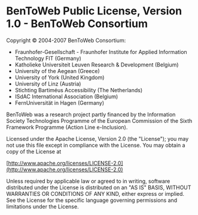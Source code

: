 # BenToWeb Public License, Version 1.0 - BenToWeb Consortium

Copyright © 2004-2007 BenToWeb Consortium:

+ Fraunhofer-Gesellschaft - Fraunhofer Institute for Applied Information Technology FIT (Germany)
+ Katholieke Universiteit Leuven Research & Development (Belgium)
+ University of the Aegean (Greece)
+ University of York (United Kingdom)
+ University of Linz (Austria)
+ Stichting Bartiméus Accessibility (The Netherlands)
+ ISdAC International Association (Belgium)
+ FernUniversität in Hagen (Germany)

BenToWeb was a research project partly financed by the Information Society
Technologies Programme of the European Commission of the Sixth Framework
Programme (Action Line e-Inclusion).

Licensed under the Apache License, Version 2.0 (the "License");
you may not use this file except in compliance with the License.
You may obtain a copy of the License at

[http://www.apache.org/licenses/LICENSE-2.0](http://www.apache.org/licenses/LICENSE-2.0)

Unless required by applicable law or agreed to in writing, software
distributed under the License is distributed on an "AS IS" BASIS,
WITHOUT WARRANTIES OR CONDITIONS OF ANY KIND, either express or implied.
See the License for the specific language governing permissions and
limitations under the License.
